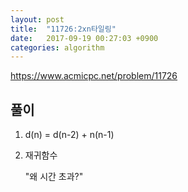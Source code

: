 ```yaml
---
layout: post
title:  "11726:2xn타일링"
date:   2017-09-19 00:27:03 +0900
categories: algorithm
---
```



<https://www.acmicpc.net/problem/11726>

## 풀이
1. d(n) = d(n-2) + n(n-1)


2. 재귀함수

	"왜 시간 초과?"

